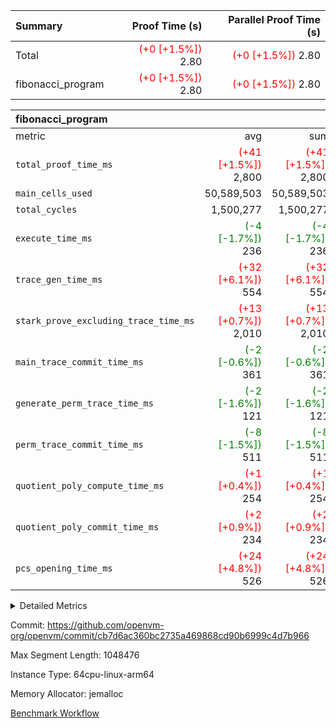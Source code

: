 | Summary | Proof Time (s) | Parallel Proof Time (s) |
|:---|---:|---:|
| Total | <span style='color: red'>(+0 [+1.5%])</span> 2.80 | <span style='color: red'>(+0 [+1.5%])</span> 2.80 |
| fibonacci_program | <span style='color: red'>(+0 [+1.5%])</span> 2.80 | <span style='color: red'>(+0 [+1.5%])</span> 2.80 |


| fibonacci_program |||||
|:---|---:|---:|---:|---:|
|metric|avg|sum|max|min|
| `total_proof_time_ms ` | <span style='color: red'>(+41 [+1.5%])</span> 2,800 | <span style='color: red'>(+41 [+1.5%])</span> 2,800 | <span style='color: red'>(+41 [+1.5%])</span> 2,800 | <span style='color: red'>(+41 [+1.5%])</span> 2,800 |
| `main_cells_used     ` |  50,589,503 |  50,589,503 |  50,589,503 |  50,589,503 |
| `total_cycles        ` |  1,500,277 |  1,500,277 |  1,500,277 |  1,500,277 |
| `execute_time_ms     ` | <span style='color: green'>(-4 [-1.7%])</span> 236 | <span style='color: green'>(-4 [-1.7%])</span> 236 | <span style='color: green'>(-4 [-1.7%])</span> 236 | <span style='color: green'>(-4 [-1.7%])</span> 236 |
| `trace_gen_time_ms   ` | <span style='color: red'>(+32 [+6.1%])</span> 554 | <span style='color: red'>(+32 [+6.1%])</span> 554 | <span style='color: red'>(+32 [+6.1%])</span> 554 | <span style='color: red'>(+32 [+6.1%])</span> 554 |
| `stark_prove_excluding_trace_time_ms` | <span style='color: red'>(+13 [+0.7%])</span> 2,010 | <span style='color: red'>(+13 [+0.7%])</span> 2,010 | <span style='color: red'>(+13 [+0.7%])</span> 2,010 | <span style='color: red'>(+13 [+0.7%])</span> 2,010 |
| `main_trace_commit_time_ms` | <span style='color: green'>(-2 [-0.6%])</span> 361 | <span style='color: green'>(-2 [-0.6%])</span> 361 | <span style='color: green'>(-2 [-0.6%])</span> 361 | <span style='color: green'>(-2 [-0.6%])</span> 361 |
| `generate_perm_trace_time_ms` | <span style='color: green'>(-2 [-1.6%])</span> 121 | <span style='color: green'>(-2 [-1.6%])</span> 121 | <span style='color: green'>(-2 [-1.6%])</span> 121 | <span style='color: green'>(-2 [-1.6%])</span> 121 |
| `perm_trace_commit_time_ms` | <span style='color: green'>(-8 [-1.5%])</span> 511 | <span style='color: green'>(-8 [-1.5%])</span> 511 | <span style='color: green'>(-8 [-1.5%])</span> 511 | <span style='color: green'>(-8 [-1.5%])</span> 511 |
| `quotient_poly_compute_time_ms` | <span style='color: red'>(+1 [+0.4%])</span> 254 | <span style='color: red'>(+1 [+0.4%])</span> 254 | <span style='color: red'>(+1 [+0.4%])</span> 254 | <span style='color: red'>(+1 [+0.4%])</span> 254 |
| `quotient_poly_commit_time_ms` | <span style='color: red'>(+2 [+0.9%])</span> 234 | <span style='color: red'>(+2 [+0.9%])</span> 234 | <span style='color: red'>(+2 [+0.9%])</span> 234 | <span style='color: red'>(+2 [+0.9%])</span> 234 |
| `pcs_opening_time_ms ` | <span style='color: red'>(+24 [+4.8%])</span> 526 | <span style='color: red'>(+24 [+4.8%])</span> 526 | <span style='color: red'>(+24 [+4.8%])</span> 526 | <span style='color: red'>(+24 [+4.8%])</span> 526 |



<details>
<summary>Detailed Metrics</summary>

| group | num_segments | keygen_time_ms | commit_exe_time_ms |
| --- | --- | --- | --- |
| fibonacci_program | 1 | 257 | 5 | 

| group | air_name | quotient_deg | interactions | constraints |
| --- | --- | --- | --- | --- |
| fibonacci_program | AccessAdapterAir<16> | 2 | 5 | 12 | 
| fibonacci_program | AccessAdapterAir<2> | 2 | 5 | 12 | 
| fibonacci_program | AccessAdapterAir<32> | 2 | 5 | 12 | 
| fibonacci_program | AccessAdapterAir<4> | 2 | 5 | 12 | 
| fibonacci_program | AccessAdapterAir<8> | 2 | 5 | 12 | 
| fibonacci_program | BitwiseOperationLookupAir<8> | 2 | 2 | 4 | 
| fibonacci_program | MemoryMerkleAir<8> | 2 | 4 | 39 | 
| fibonacci_program | PersistentBoundaryAir<8> | 2 | 3 | 7 | 
| fibonacci_program | PhantomAir | 2 | 3 | 5 | 
| fibonacci_program | Poseidon2PeripheryAir<BabyBearParameters>, 1> | 2 | 1 | 286 | 
| fibonacci_program | ProgramAir | 1 | 1 | 4 | 
| fibonacci_program | RangeTupleCheckerAir<2> | 1 | 1 | 4 | 
| fibonacci_program | Rv32HintStoreAir | 2 | 18 | 28 | 
| fibonacci_program | VariableRangeCheckerAir | 1 | 1 | 4 | 
| fibonacci_program | VmAirWrapper<Rv32BaseAluAdapterAir, BaseAluCoreAir<4, 8> | 2 | 20 | 37 | 
| fibonacci_program | VmAirWrapper<Rv32BaseAluAdapterAir, LessThanCoreAir<4, 8> | 2 | 18 | 40 | 
| fibonacci_program | VmAirWrapper<Rv32BaseAluAdapterAir, ShiftCoreAir<4, 8> | 2 | 24 | 91 | 
| fibonacci_program | VmAirWrapper<Rv32BranchAdapterAir, BranchEqualCoreAir<4> | 2 | 11 | 20 | 
| fibonacci_program | VmAirWrapper<Rv32BranchAdapterAir, BranchLessThanCoreAir<4, 8> | 2 | 13 | 35 | 
| fibonacci_program | VmAirWrapper<Rv32CondRdWriteAdapterAir, Rv32JalLuiCoreAir> | 2 | 10 | 18 | 
| fibonacci_program | VmAirWrapper<Rv32JalrAdapterAir, Rv32JalrCoreAir> | 2 | 16 | 20 | 
| fibonacci_program | VmAirWrapper<Rv32LoadStoreAdapterAir, LoadSignExtendCoreAir<4, 8> | 2 | 18 | 33 | 
| fibonacci_program | VmAirWrapper<Rv32LoadStoreAdapterAir, LoadStoreCoreAir<4> | 2 | 17 | 40 | 
| fibonacci_program | VmAirWrapper<Rv32MultAdapterAir, DivRemCoreAir<4, 8> | 2 | 25 | 84 | 
| fibonacci_program | VmAirWrapper<Rv32MultAdapterAir, MulHCoreAir<4, 8> | 2 | 24 | 31 | 
| fibonacci_program | VmAirWrapper<Rv32MultAdapterAir, MultiplicationCoreAir<4, 8> | 2 | 19 | 19 | 
| fibonacci_program | VmAirWrapper<Rv32RdWriteAdapterAir, Rv32AuipcCoreAir> | 2 | 12 | 14 | 
| fibonacci_program | VmConnectorAir | 2 | 5 | 11 | 

| group | air_name | segment | rows | prep_cols | perm_cols | main_cols | cells |
| --- | --- | --- | --- | --- | --- | --- | --- |
| fibonacci_program | AccessAdapterAir<8> | 0 | 128 |  | 16 | 17 | 4,224 | 
| fibonacci_program | BitwiseOperationLookupAir<8> | 0 | 65,536 | 3 | 8 | 2 | 655,360 | 
| fibonacci_program | MemoryMerkleAir<8> | 0 | 512 |  | 16 | 32 | 24,576 | 
| fibonacci_program | PersistentBoundaryAir<8> | 0 | 128 |  | 12 | 20 | 4,096 | 
| fibonacci_program | PhantomAir | 0 | 1 |  | 12 | 6 | 18 | 
| fibonacci_program | Poseidon2PeripheryAir<BabyBearParameters>, 1> | 0 | 256 |  | 8 | 300 | 78,848 | 
| fibonacci_program | ProgramAir | 0 | 8,192 |  | 8 | 10 | 147,456 | 
| fibonacci_program | RangeTupleCheckerAir<2> | 0 | 524,288 | 2 | 8 | 1 | 4,718,592 | 
| fibonacci_program | Rv32HintStoreAir | 0 | 4 |  | 44 | 32 | 304 | 
| fibonacci_program | VariableRangeCheckerAir | 0 | 262,144 | 2 | 8 | 1 | 2,359,296 | 
| fibonacci_program | VmAirWrapper<Rv32BaseAluAdapterAir, BaseAluCoreAir<4, 8> | 0 | 1,048,576 |  | 52 | 36 | 92,274,688 | 
| fibonacci_program | VmAirWrapper<Rv32BaseAluAdapterAir, LessThanCoreAir<4, 8> | 0 | 524,288 |  | 40 | 37 | 40,370,176 | 
| fibonacci_program | VmAirWrapper<Rv32BranchAdapterAir, BranchEqualCoreAir<4> | 0 | 262,144 |  | 28 | 26 | 14,155,776 | 
| fibonacci_program | VmAirWrapper<Rv32BranchAdapterAir, BranchLessThanCoreAir<4, 8> | 0 | 8 |  | 32 | 32 | 512 | 
| fibonacci_program | VmAirWrapper<Rv32CondRdWriteAdapterAir, Rv32JalLuiCoreAir> | 0 | 131,072 |  | 28 | 18 | 6,029,312 | 
| fibonacci_program | VmAirWrapper<Rv32JalrAdapterAir, Rv32JalrCoreAir> | 0 | 32 |  | 36 | 28 | 2,048 | 
| fibonacci_program | VmAirWrapper<Rv32LoadStoreAdapterAir, LoadStoreCoreAir<4> | 0 | 128 |  | 52 | 41 | 11,904 | 
| fibonacci_program | VmAirWrapper<Rv32RdWriteAdapterAir, Rv32AuipcCoreAir> | 0 | 16 |  | 28 | 20 | 768 | 
| fibonacci_program | VmConnectorAir | 0 | 2 | 1 | 16 | 5 | 42 | 

| group | segment | trace_gen_time_ms | total_proof_time_ms | total_cycles | total_cells | stark_prove_excluding_trace_time_ms | quotient_poly_compute_time_ms | quotient_poly_commit_time_ms | perm_trace_commit_time_ms | pcs_opening_time_ms | main_trace_commit_time_ms | main_cells_used | generate_perm_trace_time_ms | execute_time_ms |
| --- | --- | --- | --- | --- | --- | --- | --- | --- | --- | --- | --- | --- | --- | --- |
| fibonacci_program | 0 | 554 | 2,800 | 1,500,277 | 160,837,996 | 2,010 | 254 | 234 | 511 | 526 | 361 | 50,589,503 | 121 | 236 | 

| group | segment | trace_height_constraint | weighted_sum | threshold |
| --- | --- | --- | --- | --- |
| fibonacci_program | 0 | 0 | 3,932,542 | 2,013,265,921 | 
| fibonacci_program | 0 | 1 | 10,749,400 | 2,013,265,921 | 
| fibonacci_program | 0 | 2 | 1,966,271 | 2,013,265,921 | 
| fibonacci_program | 0 | 3 | 10,749,532 | 2,013,265,921 | 
| fibonacci_program | 0 | 4 | 1,664 | 2,013,265,921 | 
| fibonacci_program | 0 | 5 | 640 | 2,013,265,921 | 
| fibonacci_program | 0 | 6 | 7,209,100 | 2,013,265,921 | 
| fibonacci_program | 0 | 7 |  | 2,013,265,921 | 
| fibonacci_program | 0 | 8 | 35,535,101 | 2,013,265,921 | 

</details>


Commit: https://github.com/openvm-org/openvm/commit/cb7d6ac360bc2735a469868cd90b6999c4d7b966

Max Segment Length: 1048476

Instance Type: 64cpu-linux-arm64

Memory Allocator: jemalloc

[Benchmark Workflow](https://github.com/openvm-org/openvm/actions/runs/14225086056)
